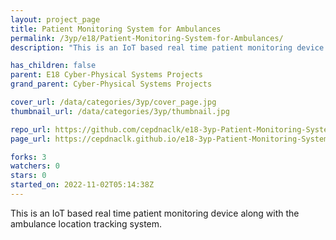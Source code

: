 ```yaml
---
layout: project_page
title: Patient Monitoring System for Ambulances
permalink: /3yp/e18/Patient-Monitoring-System-for-Ambulances/
description: "This is an IoT based real time patient monitoring device along with the ambulance location tracking system."

has_children: false
parent: E18 Cyber-Physical Systems Projects
grand_parent: Cyber-Physical Systems Projects

cover_url: /data/categories/3yp/cover_page.jpg
thumbnail_url: /data/categories/3yp/thumbnail.jpg

repo_url: https://github.com/cepdnaclk/e18-3yp-Patient-Monitoring-System-for-Ambulances
page_url: https://cepdnaclk.github.io/e18-3yp-Patient-Monitoring-System-for-Ambulances

forks: 3
watchers: 0
stars: 0
started_on: 2022-11-02T05:14:38Z
---
```

This is an IoT based real time patient monitoring device along with the ambulance location tracking system.

